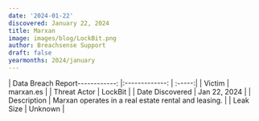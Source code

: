 ```yaml
---
date: '2024-01-22'
discovered: January 22, 2024
title: Marxan
image: images/blog/LockBit.png
author: Breachsense Support
draft: false
yearmonths: 2024/january
---
```


| Data Breach Report------------:     |:-------------:    | :-----:|
| Victim      | marxan.es      | 
| Threat Actor      | LockBit      | 
| Date Discovered      | Jan 22, 2024      | 
| Description      | Marxan operates in a real estate rental and leasing.      | 
| Leak Size      | Unknown      | 

